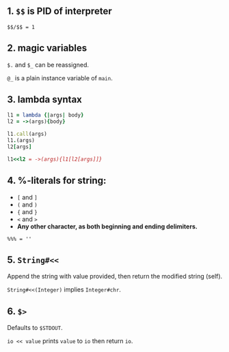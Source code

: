 ## 1. `$$` is PID of interpreter

`$$/$$ = 1`

## 2. magic variables

`$.` and `$_` can be reassigned.

`@_` is a plain instance variable of `main`.

## 3. lambda syntax

```ruby
l1 = lambda {|args| body}
l2 = ->(args){body}

l1.call(args)
l1.(args)
l2[args]

l1<<l2 = ->(args){l1[l2[args]]}
```

## 4. %-literals for string:

* `[` and `]`
* `(` and `)`
* `{` and `}`
* `<` and `>`
* **Any other character, as both beginning and ending delimiters.**

`%%% = ''`

## 5. `String#<<`

Append the string with value provided, then return the modified string (self).

`String#<<(Integer)` implies `Integer#chr`.

## 6. `$>`

Defaults to `$STDOUT`.

`io << value` prints `value` to `io` then return `io`.

